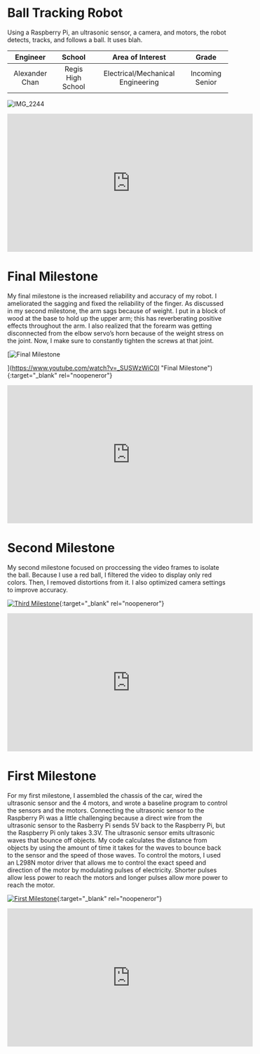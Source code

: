 ﻿# Ball Tracking Robot 
Using a Raspberry Pi, an ultrasonic sensor, a camera, and motors, the robot detects, tracks, and follows a ball. It uses blah.

| **Engineer** | **School** | **Area of Interest** | **Grade** |
|:--:|:--:|:--:|:--:|
| Alexander Chan | Regis High School | Electrical/Mechanical Engineering | Incoming Senior

![IMG_2244](https://user-images.githubusercontent.com/86970028/129973569-bb70e678-0fca-4174-ad06-08004da96ff6.jpg)


  
  
  
<iframe width="560" height="315" src="https://www.youtube.com/embed/ml36HLql7Oo" title="YouTube video player" frameborder="0" allow="accelerometer; autoplay; clipboard-write; encrypted-media; gyroscope; picture-in-picture" allowfullscreen></iframe>  
 
# Final Milestone

My final milestone is the increased reliability and accuracy of my robot. I ameliorated the sagging and fixed the reliability of the finger. As discussed in my second milestone, the arm sags because of weight. I put in a block of wood at the base to hold up the upper arm; this has reverberating positive effects throughout the arm. I also realized that the forearm was getting disconnected from the elbow servo’s horn because of the weight stress on the joint. Now, I make sure to constantly tighten the screws at that joint. 

[![Final Milestone](https://user-images.githubusercontent.com/86970028/129972715-d101c1f2-88c3-43bd-8985-7b826fdf9eee.png)

](https://www.youtube.com/watch?v=_SUSWzWiC0I "Final Milestone"){:target="_blank" rel="noopeneror"}

<iframe width="560" height="315" src="https://www.youtube.com/embed/_SUSWzWiC0I" title="YouTube video player" frameborder="0" allow="accelerometer; autoplay; clipboard-write; encrypted-media; gyroscope; picture-in-picture" allowfullscreen></iframe>

# Second Milestone

My second milestone focused on proccessing the video frames to isolate the ball. Because I use a red ball, I filtered the video to display only red colors. Then, I removed distortions from it. I also optimized camera settings to improve accuracy.

[![Third Milestone](https://user-images.githubusercontent.com/86970028/126401793-34afdde5-babf-4a68-b608-46b652aa0ae0.png)](https://www.youtube.com/watch?v=SNreoi3gCcM "Second Milestone"){:target="_blank" rel="noopeneror"}

<iframe width="560" height="315" src="https://www.youtube.com/embed/SNreoi3gCcM" title="YouTube video player" frameborder="0" allow="accelerometer; autoplay; clipboard-write; encrypted-media; gyroscope; picture-in-picture" allowfullscreen></iframe>

# First Milestone
  
For my first milestone, I assembled the chassis of the car, wired the ultrasonic sensor and the 4 motors, and wrote a baseline program to control the sensors and the motors. Connecting the ultrasonic sensor to the Raspberry Pi was a little challenging because a direct wire from the ultrasonic sensor to the Rasberry Pi sends 5V back to the Raspberry Pi, but the Raspberry Pi only takes 3.3V. The ultrasonic sensor emits ultrasonic waves that bounce off objects. My code calculates the distance from objects by using the amount of time it takes for the waves to bounce back to the sensor and the speed of those waves. To control the motors, I used an L298N motor driver that allows me to control the exact speed and direction of the motor by modulating pulses of electricity. Shorter pulses allow less power to reach the motors and longer pulses allow more power to reach the motor.

[![First Milestone](https://user-images.githubusercontent.com/86970028/126401936-94c9b1cf-0935-4364-8f62-71c1e7594c53.png)](https://www.youtube.com/watch?v=zY5fDYwYBLY&t=1s "Second Milestone"){:target="_blank" rel="noopeneror"}

<iframe width="560" height="315" src="https://www.youtube.com/embed/zY5fDYwYBLY" title="YouTube video player" frameborder="0" allow="accelerometer; autoplay; clipboard-write; encrypted-media; gyroscope; picture-in-picture" allowfullscreen></iframe>
